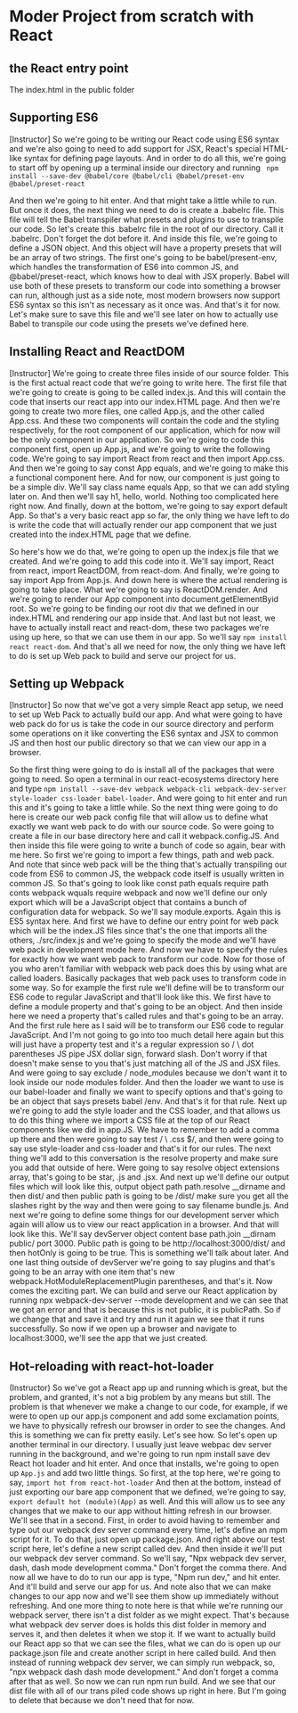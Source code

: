 # Moder Project from scratch with React

## the React entry point

The index.html in the public folder

## Supporting ES6

[Instructor] So we're going to be writing our React code using ES6 syntax and we're also going to need to add support for JSX, React's special HTML-like syntax for defining page layouts. And in order to do all this, we're going to start off by opening up a terminal inside our directory and running
`
npm install --save-dev @babel/core @babel/cli @babel/preset-env @babel/preset-react`

And then we're going to hit enter. And that might take a little while to run. But once it does, the next thing we need to do is create a .babelrc file. This file will tell the Babel transpiler what presets and plugins to use to transpile our code. So let's create this .babelrc file in the root of our directory. Call it .babelrc. Don't forget the dot before it. And inside this file, we're going to define a JSON object. And this object will have a property presets that will be an array of two strings. The first one's going to be babel/present-env, which handles the transformation of ES6 into common JS, and @babel/preset-react, which knows how to deal with JSX properly. Babel will use both of these presets to transform our code into something a browser can run, although just as a side note, most modern browsers now support ES6 syntax so this isn't as necessary as it once was. And that's it for now. Let's make sure to save this file and we'll see later on how to actually use Babel to transpile our code using the presets we've defined here.

## Installing React and ReactDOM

[Instructor] We're going to create three files inside of our source folder. This is the first actual react code that we're going to write here. The first file that we're going to create is going to be called index.js. And this will contain the code that inserts our react app into our index.HTML page. And then we're going to create two more files, one called App.js, and the other called App.css. And these two components will contain the code and the styling respectively, for the root component of our application, which for now will be the only component in our application. So we're going to code this component first, open up App.js, and we're going to write the following code. We're going to say import React from react and then import App.css. And then we're going to say const App equals, and we're going to make this a functional component here. And for now, our component is just going to be a simple div. We'll say class name equals App, so that we can add styling later on. And then we'll say h1, hello, world. Nothing too complicated here right now. And finally, down at the bottom, we're going to say export default App. So that's a very basic react app so far, the only thing we have left to do is write the code that will actually render our app component that we just created into the index.HTML page that we define.

So here's how we do that, we're going to open up the index.js file that we created. And we're going to add this code into it. We'll say import, React from react, import ReactDOM, from react-dom. And finally, we're going to say import App from App.js. And down here is where the actual rendering is going to take place. What we're going to say is ReactDOM.render. And we're going to render our App component into document.getElementByid root. So we're going to be finding our root div that we defined in our index.HTML and rendering our app inside that. And last but not least, we have to actually install react and react-dom, these two packages we're using up here, so that we can use them in our app. So we'll say `npm install react react-dom`. And that's all we need for now, the only thing we have left to do is set up Web pack to build and serve our project for us.

## Setting up Webpack

 [Instructor] So now that we've got a very simple React app setup, we need to set up Web Pack to actually build our app. And what were going to have web pack do for us is take the code in our source directory and perform some operations on it like converting the ES6 syntax and JSX to common JS and then host our public directory so that we can view our app in a browser.
 
So the first thing were going to do is install all of the packages that were going to need. So open a terminal in our react-ecosystems directory here and type `npm install --save-dev webpack webpack-cli webpack-dev-server style-loader css-loader babel-loader`. And were going to hit enter and run this and it's going to take a little while. So the next thing were going to do here is create our web pack config file that will allow us to define what exactly we want web pack to do with our source code. So were going to create a file in our base directory here and call it webpack.config.JS. And then inside this file were going to write a bunch of code so again, bear with me here. So first we're going to import a few things, path and web pack. And note that since web pack will be the thing that's actually transpiling our code from ES6 to common JS, the webpack code itself is usually written in common JS. So that's going to look like const path equals require path conts webpack wquals require webpack and now we'll define our only export which will be a JavaScript object that contains a bunch of configuration data for webpack. So we'll say module.exports. Again this is ES5 syntax here. And first we have to define our entry point for web pack which will be the index.JS files since that's the one that imports all the others, ./src/index.js and we're going to specify the mode and we'll have web pack in development mode here. And now we have to specify the rules for exactly how we want web pack to transform our code. Now for those of you who aren't familiar with webpack web pack does this by using what are called loaders. Basically packages that web pack uses to transform code in some way. So for example the first rule we'll define will be to transform our ES6 code to regular JavaScript and that'll look like this. We first have to define a module property and that's going to be an object. And then inside here we need a property that's called rules and that's going to be an array. And the first rule here as I said will be to transform our ES6 code to regular JavaScript. And I'm not going to go into too much detail here again but this will just have a property test and it's a regular expression so / \ dot parentheses JS pipe JSX dollar sign, forward slash. Don't worry if that doesn't make sense to you that's just matching all of the JS and JSX files. And were going to say exclude / node_modules because we don't want it to look inside our node modules folder. And then the loader we want to use is our babel-loader and finally we want to specify options and that's going to be an object that says presets babel /env. And that's it for that rule. Next up we're going to add the style loader and the CSS loader, and that allows us to do this thing where we import a CSS file at the top of our React components like we did in app.JS. We have to remember to add a comma up there and then were going to say test / \ .css $/, and then were going to say use style-loader and css-loader and that's it for our rules. The next thing we'll add to this conversation is the resolve property and make sure you add that outside of here. Were going to say resolve object extensions array, that's going to be star, .js and .jsx. And next up we'll define our output files which will look like this, output object path path.resolve __dirname and then dist/ and then public path is going to be /dist/ make sure you get all the slashes right by the way and then were going to say filename bundle.js. And next we're going to define some things for our development server which again will allow us to view our react application in a browser. And that will look like this. We'll say devServer object content base path.join __dirnam public/ port 3000. Public path is going to be http://localhost:3000/dist/ and then hotOnly is going to be true. This is something we'll talk about later. And one last thing outside of devServer we're going to say plugins and that's going to be an array with one item that's new webpack.HotModuleReplacementPlugin parentheses, and that's it. Now comes the exciting part. We can build and serve our React application by running npx webpack-dev-server --mode development and we can see that we got an error and that is because this is not public, it is publicPath. So if we change that and save it and try and run it again we see that it runs successfully. So now if we open up a browser and navigate to localhost:3000, we'll see the app that we just created.

## Hot-reloading with react-hot-loader

(Instructor) So we've got a React app up and running which is great, but the problem, and granted, it's not a big problem by any means but still. The problem is that whenever we make a change to our code, for example, if we were to open up our app.js component and add some exclamation points, we have to physically refresh our browser in order to see the changes. And this is something we can fix pretty easily. Let's see how. So let's open up another terminal in our directory. I usually just leave webpac dev server running in the background, and we're going to run npm install save dev React hot loader and hit enter. And once that installs, we're going to open up `App.js` and add two little things. So first, at the top here, we're going to say, `import hot from react-hot-loader` And then at the bottom, instead of just exporting our bare app component that we defined, we're going to say, `export default hot (module)(App)` as well. And this will allow us to see any changes that we make to our app without hitting refresh in our browser. We'll see that in a second. First, in order to avoid having to remember and type out our webpack dev server command every time, let's define an mpm script for it. To do that, just open up package.json. And right above our test script here, let's define a new script called dev. And then inside it we'll put our webpack dev server command. So we'll say, "Npx webpack dev server, dash, dash mode development comma." Don't forget the comma there. And now all we have to do to run our app is type, "Npm run dev," and hit enter. And it'll build and serve our app for us. And note also that we can make changes to our app now and we'll see them show up immediately without refreshing. And one more thing to note here is that while we're running our webpack server, there isn't a dist folder as we might expect. That's because what webpack dev server does is holds this dist folder in memory and serves it, and then deletes it when we stop it. If we want to actually build our React app so that we can see the files, what we can do is open up our package.json file and create another script in here called build. And then instead of running webpack dev server, we can simply run webpack, so, "npx webpack dash dash mode development." And don't forget a comma after that as well. So now we can run npm run build. And we see that our dist file with all of our trans piled code shows up right in here. But I'm going to delete that because we don't need that for now.